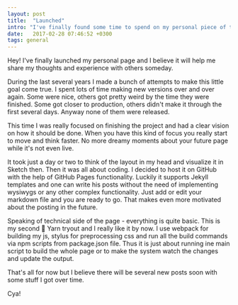 ```yaml
---
layout: post
title:  "Launched"
intro: "I've finally found some time to spend on my personal piece of the web. So here it is. Dive into a little story and technical details behind it."
date:   2017-02-28 07:46:52 +0300
tags: general
---
```


Hey! I've finally launched my personal page and I believe it will help me share my thoughts and experience with others someday.
 
During the last several years I made a bunch of attempts to make this little goal come true. 
I spent lots of time making new versions over and over again.
Some were nice, others got pretty weird by the time they were finished.
Some got closer to production, others didn't make it through the first several days.
Anyway none of them were released.

This time I was really focused on finishing the project and had a clear vision on how it should be done.
When you have this kind of focus you really start to move and think faster. No more dreamy moments about your future page while it's not even live.

It took just a day or two to think of the layout in my head and visualize it in Sketch then.
Then it was all about coding. 
I decided to host it on GitHub with the help of GitHub Pages functionality.
Luckily it supports Jekyll templates and one can write his posts without the need of implementing wysiwygs or any other complex functionality.
Just add or edit your markdown file and you are ready to go.
That makes even more motivated about the posting in the future.

Speaking of technical side of the page - everything is quite basic.
This is my second :truck: Yarn tryout and I really like it by now.
I use webpack for building my js, stylus for preprocessing css and run all the build commands via npm scripts from package.json file.
Thus it is just about running ine main script to build the whole page or to make the system watch the changes and update the output.
 
That's all for now but I believe there will be several new posts soon with some stuff I got over time. 
 
Cya! 


